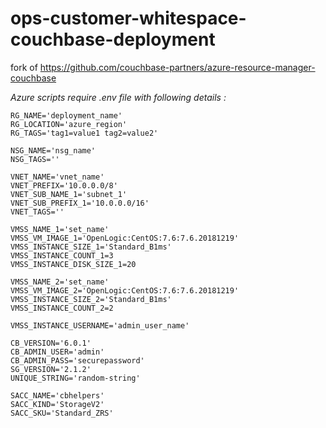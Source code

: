 # ops-customer-whitespace-couchbase-deployment
fork of https://github.com/couchbase-partners/azure-resource-manager-couchbase


*Azure scripts require .env file with following details :*
```
RG_NAME='deployment_name'
RG_LOCATION='azure_region'
RG_TAGS='tag1=value1 tag2=value2'

NSG_NAME='nsg_name'
NSG_TAGS=''

VNET_NAME='vnet_name'
VNET_PREFIX='10.0.0.0/8'
VNET_SUB_NAME_1='subnet_1'
VNET_SUB_PREFIX_1='10.0.0.0/16'
VNET_TAGS=''

VMSS_NAME_1='set_name'
VMSS_VM_IMAGE_1='OpenLogic:CentOS:7.6:7.6.20181219'
VMSS_INSTANCE_SIZE_1='Standard_B1ms'
VMSS_INSTANCE_COUNT_1=3
VMSS_INSTANCE_DISK_SIZE_1=20

VMSS_NAME_2='set_name'
VMSS_VM_IMAGE_2='OpenLogic:CentOS:7.6:7.6.20181219'
VMSS_INSTANCE_SIZE_2='Standard_B1ms'
VMSS_INSTANCE_COUNT_2=2

VMSS_INSTANCE_USERNAME='admin_user_name'

CB_VERSION='6.0.1'
CB_ADMIN_USER='admin'
CB_ADMIN_PASS='securepassword'
SG_VERSION='2.1.2'
UNIQUE_STRING='random-string'

SACC_NAME='cbhelpers'
SACC_KIND='StorageV2'
SACC_SKU='Standard_ZRS'
```
